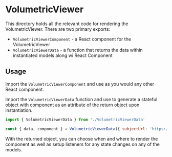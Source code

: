 # VolumetricViewer

This directory holds all the relevant code for rendering the VolumetricViewer. There are two primary exports:

- `VolumetricViewerComponent` - a React component for the VolumetricViewer
- `VolumetricViewerData` - a function that returns the data within instantiated models along wi React Component

## Usage

Import the `VolumetricViewerComponent` and use as you would any other React component.

Import the `VolumetricViewerData` function and use to generate a stateful object with component as an attribute of the return object upon instantiation.

```javascript
import { VolumetricViewerData } from './VolumetricViewerData'

const { data, component } = VolumetricViewerData({ subjectUrl: 'https://some.url.to/base64.data' })
```

With the returned object, you can choose when and where to render the component as well as setup listeners for any state changes on any of the models.

